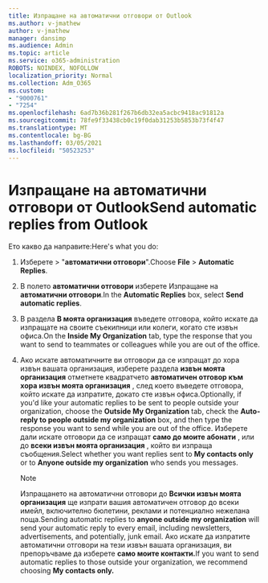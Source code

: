 ```yaml
---
title: Изпращане на автоматични отговори от Outlook
ms.author: v-jmathew
author: v-jmathew
manager: dansimp
ms.audience: Admin
ms.topic: article
ms.service: o365-administration
ROBOTS: NOINDEX, NOFOLLOW
localization_priority: Normal
ms.collection: Adm_O365
ms.custom:
- "9000761"
- "7254"
ms.openlocfilehash: 6ad7b36b281f267b6db32ea5acbc9418ac91812a
ms.sourcegitcommit: 78fe9f33438cb0c19f0dab31253b5853b73f4f47
ms.translationtype: MT
ms.contentlocale: bg-BG
ms.lasthandoff: 03/05/2021
ms.locfileid: "50523253"
---
```

# <a name="send-automatic-replies-from-outlook"></a><span data-ttu-id="0992b-102">Изпращане на автоматични отговори от Outlook</span><span class="sxs-lookup"><span data-stu-id="0992b-102">Send automatic replies from Outlook</span></span>

<span data-ttu-id="0992b-103">Ето какво да направите:</span><span class="sxs-lookup"><span data-stu-id="0992b-103">Here's what you do:</span></span>

1. <span data-ttu-id="0992b-104">Изберете   >  "**автоматични отговори**".</span><span class="sxs-lookup"><span data-stu-id="0992b-104">Choose **File** > **Automatic Replies**.</span></span>
2. <span data-ttu-id="0992b-105">В полето **автоматични отговори** изберете Изпращане на **автоматични отговори**.</span><span class="sxs-lookup"><span data-stu-id="0992b-105">In the **Automatic Replies** box, select **Send automatic replies**.</span></span>
3. <span data-ttu-id="0992b-106">В раздела **В моята организация** въведете отговора, който искате да изпращате на своите съекипници или колеги, когато сте извън офиса.</span><span class="sxs-lookup"><span data-stu-id="0992b-106">On the **Inside My Organization** tab, type the response that you want to send to teammates or colleagues while you are out of the office.</span></span>
4. <span data-ttu-id="0992b-107">Ако искате автоматичните ви отговори да се изпращат до хора извън вашата организация, изберете раздела **извън моята организация** отметнете квадратчето **автоматичен отговор към хора извън моята организация** , след което въведете отговора, който искате да изпратите, докато сте извън офиса.</span><span class="sxs-lookup"><span data-stu-id="0992b-107">Optionally, if you'd like your automatic replies to be sent to people outside your organization, choose the **Outside My Organization** tab, check the **Auto-reply to people outside my organization** box, and then type the response you want to send while you are out of the office.</span></span> <span data-ttu-id="0992b-108">Изберете дали искате отговори да се изпращат **само до моите абонати** , или до **всеки извън моята организация** , който ви изпраща съобщения.</span><span class="sxs-lookup"><span data-stu-id="0992b-108">Select whether you want replies sent to **My contacts only** or to **Anyone outside my organization** who sends you messages.</span></span>

    > [!NOTE]
    > <span data-ttu-id="0992b-109">Изпращането на автоматични отговори до **Всички извън моята организация** ще изпрати вашия автоматичен отговор до всеки имейл, включително бюлетини, реклами и потенциално нежелана поща.</span><span class="sxs-lookup"><span data-stu-id="0992b-109">Sending automatic replies to **anyone outside my organization** will send your automatic reply to every email, including newsletters, advertisements, and potentially, junk email.</span></span> <span data-ttu-id="0992b-110">Ако искате да изпратите автоматични отговори на тези извън вашата организация, ви препоръчваме да изберете **само моите контакти.**</span><span class="sxs-lookup"><span data-stu-id="0992b-110">If you want to send automatic replies to those outside your organization, we recommend choosing **My contacts only.**</span></span>
